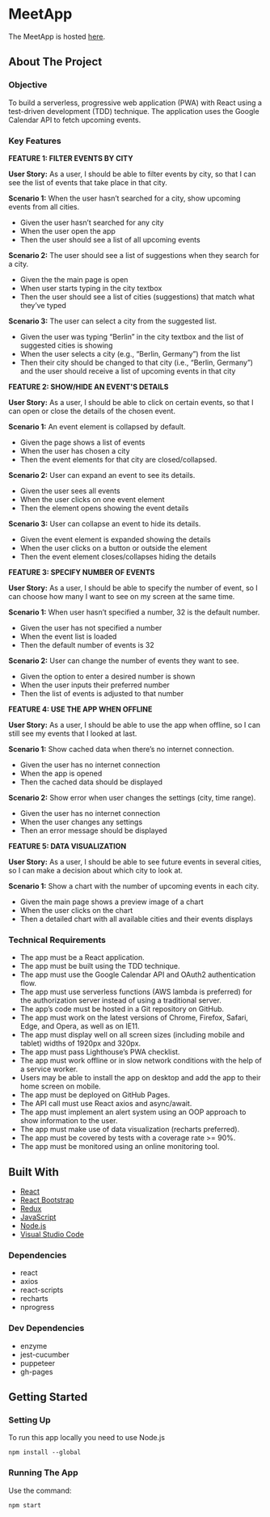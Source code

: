 # MeetApp
The MeetApp is hosted [here](https://clarapapaya.github.io/Meet_App).

## About The Project
### Objective
To build a serverless,   progressive web application (PWA) with React using a test-driven development (TDD) technique. The application uses the Google Calendar API to fetch upcoming events.
### Key Features
**FEATURE 1: FILTER EVENTS BY CITY**

**User Story:** As a user, I should be able to filter events by city, so that I can see the list of events that take place in that city.

**Scenario 1:** When the user hasn’t searched for a city, show upcoming events from all cities.

* Given the user hasn’t searched for any city
* When the user open the app
* Then the user should see a list of all upcoming events

**Scenario 2:** The user should see a list of suggestions when they search for a city.

* Given the the main page is open
* When user starts typing in the city textbox
* Then the user should see a list of cities (suggestions) that match what they’ve typed

**Scenario 3:** The user can select a city from the suggested list.

* Given the user was typing “Berlin” in the city textbox and the list of suggested cities is showing
* When the user selects a city (e.g., “Berlin, Germany”) from the list
* Then their city should be changed to that city (i.e., “Berlin, Germany”) and the user should receive a list of upcoming events in that city

**FEATURE 2: SHOW/HIDE AN EVENT'S DETAILS**

**User Story:** As a user, I should be able to click on certain events, so that I can open or close the details of the chosen event.

**Scenario 1:** An event element is collapsed by default.

* Given the page shows a list of events
* When the user has chosen a city
* Then the event elements for that city are closed/collapsed.

**Scenario 2:** User can expand an event to see its details.

* Given the user sees all events
* When the user clicks on one event element
* Then the element opens showing the event details

**Scenario 3:** User can collapse an event to hide its details.

* Given the event element is expanded showing the details
* When the user clicks on a button or outside the element
* Then the event element closes/collapses hiding the details

**FEATURE 3: SPECIFY NUMBER OF EVENTS**

**User Story:** As a user, I should be able to specify the number of event, so I can choose how many I want to see on my screen at the same time.

**Scenario 1:** When user hasn’t specified a number, 32 is the default number.

* Given the user has not specified a number
* When the event list is loaded
* Then the default number of events is 32

**Scenario 2:** User can change the number of events they want to see.

* Given the option to enter a desired number is shown
* When the user inputs their preferred number
* Then the list of events is adjusted to that number

**FEATURE 4: USE THE APP WHEN OFFLINE**

**User Story:** As a user, I should be able to use the app when offline, so I can still see my events that I looked at last.

**Scenario 1:** Show cached data when there’s no internet connection.

* Given the user has no internet connection
* When the app is opened
* Then the cached data should be displayed

**Scenario 2:** Show error when user changes the settings (city, time range).

* Given the user has no internet connection
* When the user changes any settings
* Then an error message should be displayed

**FEATURE 5: DATA VISUALIZATION**

**User Story:** As a user, I should be able to see future events in several cities, so I can make a decision about which city to look at.

**Scenario 1:** Show a chart with the number of upcoming events in each city.

* Given the main page shows a preview image of a chart
* When the user clicks on the chart
* Then a detailed chart with all available cities and their events displays

### Technical Requirements
- The app must be a React application.
- The app must be built using the TDD technique.
- The app must use the Google Calendar API and OAuth2 authentication flow.
- The app must use serverless functions (AWS lambda is preferred) for the authorization server instead of using a traditional server.
- The app’s code must be hosted in a Git repository on GitHub.
- The app must work on the latest versions of Chrome, Firefox, Safari, Edge, and Opera, as well as on IE11.
- The app must display well on all screen sizes (including mobile and tablet) widths of 1920px and 320px.
- The app must pass Lighthouse’s PWA checklist.
- The app must work offline or in slow network conditions with the help of a service worker.
- Users may be able to install the app on desktop and add the app to their home screen on mobile.
- The app must be deployed on GitHub Pages.
- The API call must use React axios and async/await.
- The app must implement an alert system using an OOP approach to show information to the user.
- The app must make use of data visualization (recharts preferred).
- The app must be covered by tests with a coverage rate >= 90%.
- The app must be monitored using an online monitoring tool.

## Built With
* [React](https://reactjs.org/)
* [React Bootstrap](https://react-bootstrap.github.io/)
* [Redux](https://redux.js.org/)
* [JavaScript](https://www.javascript.com/)
* [Node.js](https://nodejs.org/)
* [Visual Studio Code](https://code.visualstudio.com/)
### Dependencies
* react
* axios
* react-scripts
* recharts
* nprogress
### Dev Dependencies
* enzyme
* jest-cucumber
* puppeteer
* gh-pages

## Getting Started
### Setting Up
To run this app locally you need to use Node.js
``` 
npm install --global
```
### Running The App
Use the command:
``` 
npm start
```
